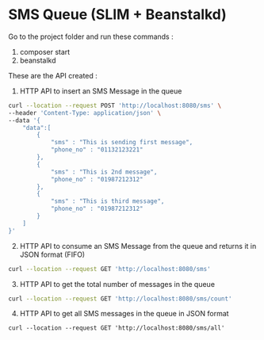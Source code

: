 # SMS Queue (SLIM + Beanstalkd)


Go to the project folder and run these commands : 
1. composer start
2. beanstalkd


These are the API created :

1. HTTP API to insert an SMS Message in the queue
```bash
curl --location --request POST 'http://localhost:8080/sms' \
--header 'Content-Type: application/json' \
--data '{
    "data":[
        {
            "sms" : "This is sending first message",
            "phone_no" : "01132123221"
        },
        {
            "sms" : "This is 2nd message",
            "phone_no" : "01987212312"
        },
        {
            "sms" : "This is third message",
            "phone_no" : "01987212312"
        }
    ]
}'
```


2. HTTP API to consume an SMS Message from the queue and returns it in JSON format (FIFO)
```bash
curl --location --request GET 'http://localhost:8080/sms'
```

3. HTTP API to get the total number of messages in the queue 
```bash
curl --location --request GET 'http://localhost:8080/sms/count'
```

4. HTTP API to get all SMS messages in the queue in JSON format
```
curl --location --request GET 'http://localhost:8080/sms/all'
```


